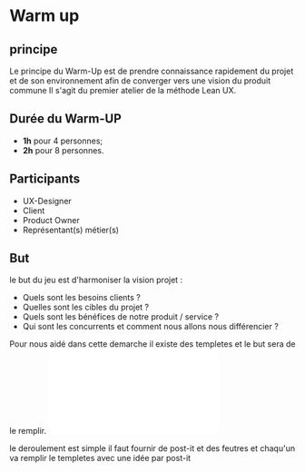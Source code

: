 # Warm up

## principe

Le principe du Warm-Up est de prendre connaissance rapidement du projet et de son environnement afin de converger vers une vision du produit commune Il s'agit du premier atelier de la méthode Lean UX.

## Durée du Warm-UP

- **1h** pour 4 personnes;
- **2h** pour 8 personnes.

## Participants

- UX-Designer
- Client
- Product Owner
- Représentant(s) métier(s)

## But

le but du jeu est d'harmoniser la vision projet :

- Quels sont les besoins clients ?
- Quelles sont les cibles du projet ?
- Quels sont les bénéfices de notre produit / service ?
- Qui sont les concurrents et comment nous allons nous différencier ?

Pour nous aidé dans cette demarche il existe des templetes et le but sera de le remplir. ![template](/assets/Warm_up/Warmup-UX-Republic.pdf)

le deroulement est simple il faut fournir de post-it et des feutres et chaqu'un va remplir le templetes avec une idée par post-it
